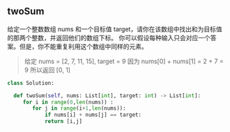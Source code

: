## twoSum

给定一个整数数组 nums 和一个目标值 target，请你在该数组中找出和为目标值的那两个整数，并返回他们的数组下标。
你可以假设每种输入只会对应一个答案。但是，你不能重复利用这个数组中同样的元素。

> 给定 nums = [2, 7, 11, 15], target = 9
  因为 nums[0] + nums[1] = 2 + 7 = 9
  所以返回 [0, 1]

```python
class Solution:

  def twoSum(self, nums: List[int], target: int) -> List[int]:
     for i in range(0,len(nums)) :
      	for j in range(i+1,len(nums)):
         	if nums[i] + nums[j] == target:
           	return [i,j]

```
